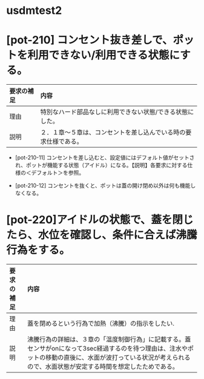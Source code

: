 # usdmtest2

# [pot-210] コンセント抜き差しで、ポットを利用できない/利用できる状態にする。

|要求の補足|内容|
|:---|:---|
|理由|特別なハード部品なしに利用できない状態/できる状態にした。|
|説明|２．１章～５章は、コンセントを差し込んでいる時の要求仕様である。|

* [pot-210-11] コンセントを差し込むと、設定値にはデフォルト値がセットされ、ポットが機能する状態（アイドル）になる。【説明】各要求に対する仕様の＜デフォルト＞を参照。

* [pot-210-12] コンセントを抜くと、ポットは蓋の開け閉め以外は何も機能しなくなる。

# [pot-220]アイドルの状態で、蓋を閉じたら、水位を確認し、条件に合えば沸騰行為をする。

|要求の補足|内容|
|:--|:--|
|理由|蓋を閉めるという行為で加熱（沸騰）の指示をしたい.|
|説明|沸騰行為の詳細は、３章の「温度制御行為」に記載する。蓋センサがonになって3sec経過するのを待つ理由は、注水やポットの移動の直後に、水面が波打っている状況が考えられるので、水面状態が安定する時間を想定したためである。|

